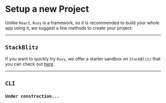 # Setup a new Project

Unlike `React`, `Ruvy` is a framework, so it is recommended to build your whole app using it, we suggest a few methods to create your project:

---

## `StackBlitz`

If you want to quickly try `Ruvy`, we offer a starter sandbox on `StackBlitz` that you can check out <a target="_blank" href="https://stackblitz.com/edit/ruvy?file=src%2Fmain.tsx">here</a>.

---

## `CLI`

### `Under construction...`
